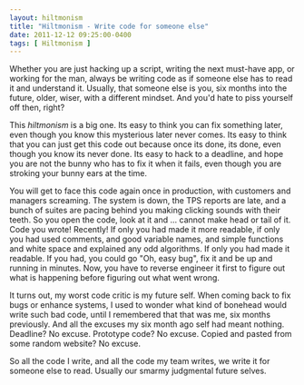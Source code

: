 ```yaml
---
layout: hiltmonism
title: "Hiltmonism - Write code for someone else"
date: 2011-12-12 09:25:00-0400
tags: [ Hiltmonism ]
---
```


Whether you are just hacking up a script, writing the next must-have app, or working for the man, always be writing code as if someone else has to read it and understand it. Usually, that someone else is you, six months into the future, older, wiser, with a different mindset.  And you'd hate to piss yourself off then, right?

This *hiltmonism* is a big one. Its easy to think you can fix something later, even though you know this mysterious later never comes. Its easy to think that you can just get this code out because once its done, its done, even though you know its never done. Its easy to hack to a deadline, and hope you are not the bunny who has to fix it when it fails, even though you are stroking your bunny ears at the time.

You will get to face this code again once in production, with customers and managers screaming. The system is down, the TPS reports are late, and a bunch of suites are pacing behind you making clicking sounds with their teeth. So you open the code, look at it and ... cannot make head or tail of it.  Code you wrote! Recently! If only you had made it more readable, if only you had used comments, and good variable names, and simple functions and white space and explained any odd algorithms.  If only you had made it readable. If you had, you could go "Oh, easy bug", fix it and be up and running in minutes. Now, you have to reverse engineer it first to figure out what is happening before figuring out what went wrong.

It turns out, my worst code critic is my future self. When coming back to fix bugs or enhance systems, I used to wonder what kind of bonehead would write such bad code, until I remembered that that was me, six months previously. And all the excuses my six month ago self had meant nothing. Deadline? No excuse. Prototype code? No excuse. Copied and pasted from some random website? No excuse.

So all the code I write, and all the code my team writes, we write it for someone else to read. Usually our smarmy judgmental future selves.
